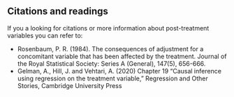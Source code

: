 ## Citations and readings

If you a looking for citations or more information about post-treatment variables you can refer to:

- Rosenbaum, P. R. (1984). The consequences of adjustment for a concomitant variable that has been affected by the treatment. Journal of the Royal Statistical Society: Series A (General), 147(5), 656-666.
- Gelman, A., Hill, J. and Vehtari, A.  (2020) Chapter 19 “Causal inference using regression on the treatment variable,” Regression and Other Stories, Cambridge University Press

